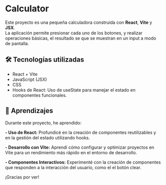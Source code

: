 # Calculator

Este proyecto es una pequeña calculadora construida con **React**, **Vite** y **JSX**.  
La aplicación permite presionar cada uno de los botones, y realizar operaciones básicas, el resultado se que se muestran en un input a modo de pantalla.

## 🛠️ Tecnologías utilizadas

- React + Vite
- JavaScript (JSX)
- CSS
- Hooks de React: Uso de useState para manejar el estado en componentes funcionales.

## 📝 Aprendizajes

Durante este proyecto, he aprendido:

**- Uso de React:** Profundicé en la creación de componentes reutilizables y en la gestión del estado utilizando hooks.

**- Desarrollo con Vite:** Aprendí cómo configurar y optimizar proyectos en Vite para un rendimiento más rápido en el entorno de desarrollo.

**- Componentes Interactivos:** Experimenté con la creación de componentes que responden a la interacción del usuario, como el el botón clear.

¡Gracias por ver!
